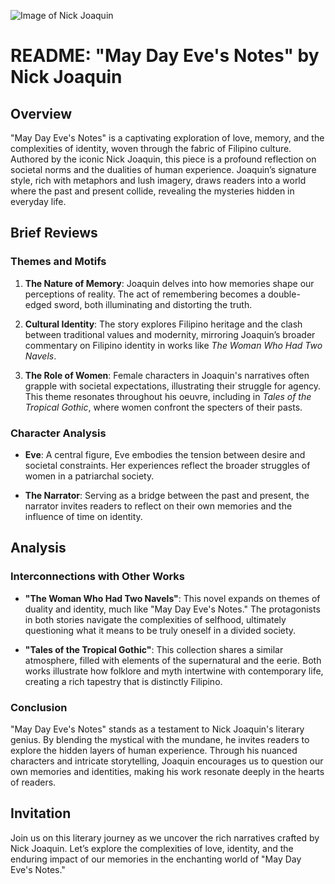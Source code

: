 ![Image of Nick Joaquin](https://www.bing.com/th?id=OIP.3GsEJ6CnwMvxNP9zHGY2ewHaFj&w=157&h=200&c=8&rs=1&qlt=90&o=6&cb=13&pid=3.1&rm=2)

# README: "May Day Eve's Notes" by Nick Joaquin

## Overview

"May Day Eve's Notes" is a captivating exploration of love, memory, and the complexities of identity, woven through the fabric of Filipino culture. Authored by the iconic Nick Joaquin, this piece is a profound reflection on societal norms and the dualities of human experience. Joaquin’s signature style, rich with metaphors and lush imagery, draws readers into a world where the past and present collide, revealing the mysteries hidden in everyday life.

## Brief Reviews

### Themes and Motifs

1. **The Nature of Memory**: Joaquin delves into how memories shape our perceptions of reality. The act of remembering becomes a double-edged sword, both illuminating and distorting the truth.
   
2. **Cultural Identity**: The story explores Filipino heritage and the clash between traditional values and modernity, mirroring Joaquin’s broader commentary on Filipino identity in works like *The Woman Who Had Two Navels*.

3. **The Role of Women**: Female characters in Joaquin's narratives often grapple with societal expectations, illustrating their struggle for agency. This theme resonates throughout his oeuvre, including in *Tales of the Tropical Gothic*, where women confront the specters of their pasts.

### Character Analysis

- **Eve**: A central figure, Eve embodies the tension between desire and societal constraints. Her experiences reflect the broader struggles of women in a patriarchal society.
  
- **The Narrator**: Serving as a bridge between the past and present, the narrator invites readers to reflect on their own memories and the influence of time on identity.

## Analysis

### Interconnections with Other Works

- **"The Woman Who Had Two Navels"**: This novel expands on themes of duality and identity, much like "May Day Eve's Notes." The protagonists in both stories navigate the complexities of selfhood, ultimately questioning what it means to be truly oneself in a divided society.

- **"Tales of the Tropical Gothic"**: This collection shares a similar atmosphere, filled with elements of the supernatural and the eerie. Both works illustrate how folklore and myth intertwine with contemporary life, creating a rich tapestry that is distinctly Filipino.

### Conclusion

"May Day Eve's Notes" stands as a testament to Nick Joaquin's literary genius. By blending the mystical with the mundane, he invites readers to explore the hidden layers of human experience. Through his nuanced characters and intricate storytelling, Joaquin encourages us to question our own memories and identities, making his work resonate deeply in the hearts of readers.

## Invitation

Join us on this literary journey as we uncover the rich narratives crafted by Nick Joaquin. Let’s explore the complexities of love, identity, and the enduring impact of our memories in the enchanting world of "May Day Eve's Notes."
